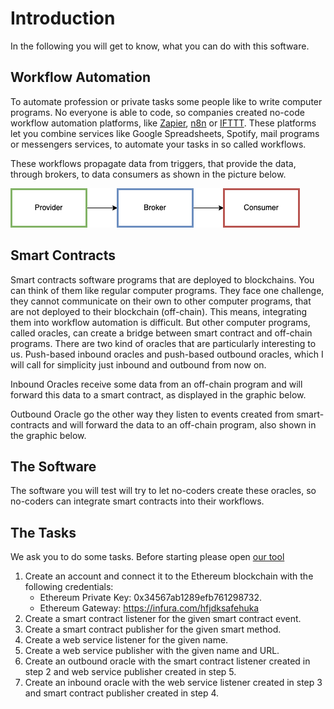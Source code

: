 # Introduction

In the following you will get to know, what you can do with this software.

## Workflow Automation

To automate profession or private tasks some people like to write computer programs. No everyone is able to code, so companies created no-code workflow automation platforms, like [Zapier](https://www.zapier.com), [n8n](https://www.n8n.io) or [IFTTT](https://www.ifttt.com). These platforms let you combine services like Google Spreadsheets, Spotify, mail programs or messengers services, to automate your tasks in so called workflows.

These workflows propagate data from triggers, that provide the data, through brokers, to data consumers as shown in the picture below. 

![](./Provider-Broker-Consumer.png)


## Smart Contracts

Smart contracts software programs that are deployed to blockchains. You can think of them like regular computer programs. They face one challenge, they cannot communicate on their own to other computer programs, that are not deployed to their blockchain (off-chain). This means, integrating them into workflow automation is difficult. But other computer programs, called oracles, can create a bridge between smart contract and off-chain programs. There are two kind of oracles that are particularly interesting to us. Push-based inbound oracles and push-based outbound oracles, which I will call for simplicity just inbound and outbound from now on. 

Inbound Oracles receive some data from an off-chain program and will forward this data to a smart contract, as displayed in the graphic below.

Outbound Oracle go the other way they listen to events created from smart-contracts and will forward the data to an off-chain program, also shown in the graphic below.

## The Software
The software you will test will try to let no-coders create these oracles, so no-coders can integrate smart contracts into their workflows.

## The Tasks

We ask you to do some tasks. Before starting please open [our tool](https://oracles.work)

1. Create an account and connect it to the Ethereum
blockchain with the following credentials:
    * Ethereum Private Key: 0x34567ab1289efb761298732.
    * Ethereum Gateway: https://infura.com/hfjdksafehuka
2. Create a smart contract listener for the
given smart contract event.
3. Create a smart contract publisher for
the given smart method.
4. Create a web service listener for
the given name.
5. Create a web service publisher with
the given name and URL.
6. Create an outbound oracle with the smart
contract listener created in step 2 and web service
publisher created in step 5.
7. Create an inbound oracle with the web service
listener created in step 3 and smart
contract publisher created in step 4.